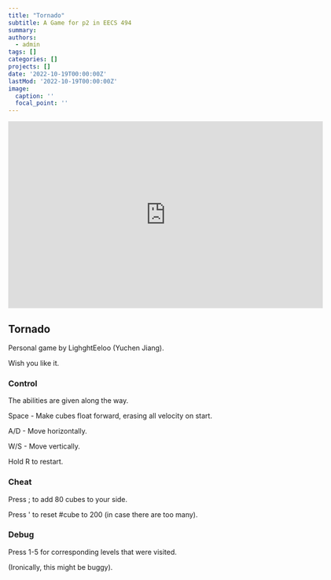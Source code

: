 ```yaml
---
title: "Tornado"
subtitle: A Game for p2 in EECS 494
summary: 
authors:
  - admin
tags: []
categories: []
projects: []
date: '2022-10-19T00:00:00Z'
lastMod: '2022-10-19T00:00:00Z'
image:
  caption: ''
  focal_point: ''
---
```


<iframe frameborder="0" src="https://itch.io/embed-upload/6684196?color=333333" allowfullscreen="" width="640" height="380"><a href="https://lighghteeloo.itch.io/tornado">Play Tornado on itch.io</a></iframe>

## Tornado

Personal game by LighghtEeloo (Yuchen Jiang).

Wish you like it.


### Control

The abilities are given along the way.

Space - Make cubes float forward, erasing all velocity on start.

A/D - Move horizontally.

W/S - Move vertically.


Hold R to restart.


### Cheat

Press ; to add 80 cubes to your side.

Press ' to reset #cube to 200 (in case there are too many).


### Debug

Press 1-5 for corresponding levels that were visited.

(Ironically, this might be buggy).


